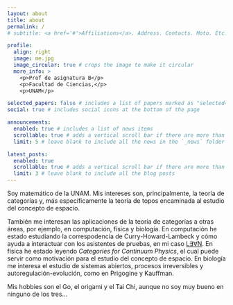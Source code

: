 ```yaml
---
layout: about
title: about
permalink: /
# subtitle: <a href='#'>Affiliations</a>. Address. Contacts. Moto. Etc.

profile:
  align: right
  image: me.jpg
  image_circular: true # crops the image to make it circular
  more_info: >
    <p>Prof de asignatura B</p>
    <p>Facultad de Ciencias,</p>
    <p>UNAM</p>

selected_papers: false # includes a list of papers marked as "selected={true}"
social: true # includes social icons at the bottom of the page

announcements:
  enabled: true # includes a list of news items
  scrollable: true # adds a vertical scroll bar if there are more than 3 news items
  limit: 5 # leave blank to include all the news in the `_news` folder

latest_posts:
  enabled: true
  scrollable: true # adds a vertical scroll bar if there are more than 3 new posts items
  limit: 3 # leave blank to include all the blog posts
---
```


Soy matemático de la UNAM. Mis intereses son, principalmente, la teoría de
categorías y, más específicamente la teoría de topos encaminada al estudio del
concepto de espacio.

También me interesan las aplicaciones de la teoría de categorías a otras áreas,
por ejemplo, en computación, física y biología. En computación he estado
estudiando la correspodencia de Curry-Howard-Lambeck y cómo ayuda a interactuar
con los asistentes de pruebas, en mi caso [L∃∀N](https://lean-lang.org/). En
física he estado leyendo *Categories for Continuum Physics*, el cual puede
servir como motivación para el estudio del concepto de espacio. En biología me
interesa el estudio de sistemas abiertos, procesos irreversibles y
autoregulación-evolución, como en Prigogine y Kauffman.

Mis hobbies son el Go, el origami y el Tai Chi, aunque no soy muy bueno en
ninguno de los tres...
